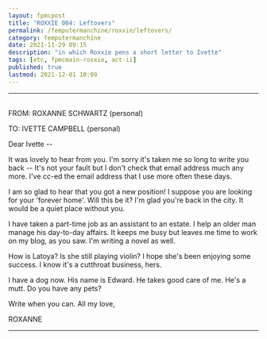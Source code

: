 ```yaml
---
layout: fpmcpost
title: "ROXXIE 004: Leftovers"
permalink: /femputermanchine/roxxie/leftovers/
category: femputermanchine
date: 2021-11-29 09:15
description: "in which Roxxie pens a short letter to Ivette"
tags: [etc, fpmcmain-roxxie, act-ii]
published: true
lastmod: 2021-12-01 10:09
---
```

[//]: # ( 11/29/21  -added)
[//]: # ( 12/01/21  -changed email formatting)

*****

<br>FROM: ROXANNE SCHWARTZ (personal)

TO: IVETTE CAMPBELL (personal)

Dear Ivette --

It was lovely to hear from you. I'm sorry it's taken me so long to write you back -- It's not your fault but I don't check that email address much any more. I've cc-ed the email address that I use more often these days. 

I am so glad to hear that you got a new position! I suppose you are looking for your 'forever home'. Will this be it? I'm glad you're back in the city. It would be a quiet place without you. 

I have taken a part-time job as an assistant to an estate. I help an older man manage his day-to-day affairs. It keeps me busy but leaves me time to work on my blog, as you saw. I'm writing a novel as well. 

How is Latoya? Is she still playing violin? I hope she's been enjoying some success. I know it's a cutthroat business, hers. 

I have a dog now. His name is Edward. He takes good care of me. He's a mutt. Do you have any pets? 

Write when you can. All my love,

ROXANNE

*****

